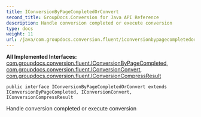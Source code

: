 ```yaml
---
title: IConversionByPageCompletedOrConvert
second_title: GroupDocs.Conversion for Java API Reference
description: Handle conversion completed or execute conversion
type: docs
weight: 11
url: /java/com.groupdocs.conversion.fluent/iconversionbypagecompletedorconvert/
---
```

**All Implemented Interfaces:**
[com.groupdocs.conversion.fluent.IConversionByPageCompleted](../../com.groupdocs.conversion.fluent/iconversionbypagecompleted), [com.groupdocs.conversion.fluent.IConversionConvert](../../com.groupdocs.conversion.fluent/iconversionconvert), [com.groupdocs.conversion.fluent.IConversionCompressResult](../../com.groupdocs.conversion.fluent/iconversioncompressresult)
```
public interface IConversionByPageCompletedOrConvert extends IConversionByPageCompleted, IConversionConvert, IConversionCompressResult
```

Handle conversion completed or execute conversion
